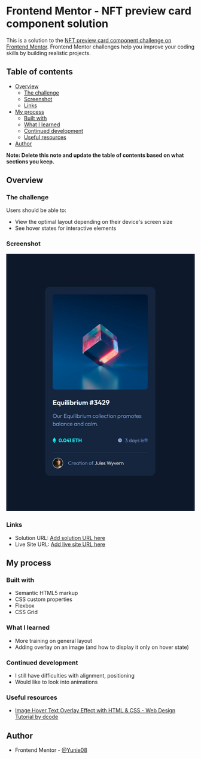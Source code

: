 # Frontend Mentor - NFT preview card component solution

This is a solution to the [NFT preview card component challenge on Frontend Mentor](https://www.frontendmentor.io/challenges/nft-preview-card-component-SbdUL_w0U). Frontend Mentor challenges help you improve your coding skills by building realistic projects. 

## Table of contents

- [Overview](#overview)
  - [The challenge](#the-challenge)
  - [Screenshot](#screenshot)
  - [Links](#links)
- [My process](#my-process)
  - [Built with](#built-with)
  - [What I learned](#what-i-learned)
  - [Continued development](#continued-development)
  - [Useful resources](#useful-resources)
- [Author](#author)

**Note: Delete this note and update the table of contents based on what sections you keep.**

## Overview

### The challenge

Users should be able to:

- View the optimal layout depending on their device's screen size
- See hover states for interactive elements

### Screenshot

![Screenshot of my solution](images\screenshots\screenshot.jpg)


### Links

- Solution URL: [Add solution URL here](https://your-solution-url.com)
- Live Site URL: [Add live site URL here](https://your-live-site-url.com)

## My process

### Built with

- Semantic HTML5 markup
- CSS custom properties
- Flexbox
- CSS Grid

### What I learned

- More training on general layout
- Adding overlay on an image (and how to display it only on hover state)

### Continued development

- I still have difficulties with alignment, positioning
- Would like to look into animations

### Useful resources

- [Image Hover Text Overlay Effect with HTML & CSS - Web Design Tutorial by dcode](https://www.youtube.com/watch?v=exb2ab72Xhs)


## Author

- Frontend Mentor - [@Yunie08](https://www.frontendmentor.io/profile/Yunie08)
